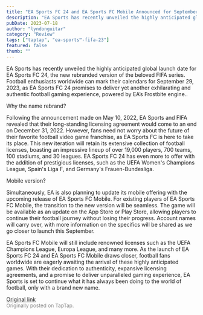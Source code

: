 ```yaml
---
title: "EA Sports FC 24 and EA Sports FC Mobile Announced for September this year!"
description: "EA Sports has recently unveiled the highly anticipated global launch date for EA Sports FC 24, the new rebranded version of the beloved FIFA series. Football enthusiasts worldwide can mark their calendars for September 29, 2023, as EA Sports FC 24 promises to deliver yet another exhilarating and authentic football gaming experience, powered by EA’s Frostbite engine.."
pubDate: 2023-07-18
author: "lyndonguitar"
category: "Review"
tags: ["taptap", "ea-sports™-fifa-23"]
featured: false
thumb: ""
---
```


EA Sports has recently unveiled the highly anticipated global launch date for EA Sports FC 24, the new rebranded version of the beloved FIFA series. Football enthusiasts worldwide can mark their calendars for September 29, 2023, as EA Sports FC 24 promises to deliver yet another exhilarating and authentic football gaming experience, powered by EA’s Frostbite engine..

Why the name rebrand?

Following the announcement made on May 10, 2022, EA Sports and FIFA revealed that their long-standing licensing agreement would come to an end on December 31, 2022. However, fans need not worry about the future of their favorite football video game franchise, as EA Sports FC is here to take its place. This new iteration will retain its extensive collection of football licenses, boasting an impressive lineup of over 19,000 players, 700 teams, 100 stadiums, and 30 leagues. EA Sports FC 24 has even more to offer with the addition of prestigious licenses, such as the UEFA Women's Champions League, Spain's Liga F, and Germany's Frauen-Bundesliga.

Mobile version?

Simultaneously, EA is also planning to update its mobile offering with the upcoming release of EA Sports FC Mobile. For existing players of EA Sports FC Mobile, the transition to the new version will be seamless. The game will be available as an update on the App Store or Play Store, allowing players to continue their football journey without losing their progress. Account names will carry over, with more information on the specifics will be shared as we go closer to launch this September.

EA Sports FC Mobile will still include renowned licenses such as the UEFA Champions League, Europa League, and many more. As the launch of EA Sports FC 24 and EA Sports FC Mobile draws closer, football fans worldwide are eagerly awaiting the arrival of these highly anticipated games. With their dedication to authenticity, expansive licensing agreements, and a promise to deliver unparalleled gaming experience, EA Sports is set to continue what it has always been doing to the world of football, only with a brand new name.

[Original link](https://m.taptap.io/post/6017493?share_id=10280aefbb89&utm_medium=share&utm_source=discord)<br><span style="font-size: 0.95em; color: #888;">Originally posted on TapTap.</span>
